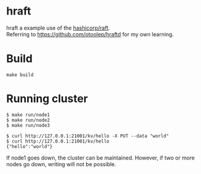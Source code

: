 # hraft

hraft a example use of the [hashicorp/raft](https://github.com/hashicorp/raft).  
Referring to https://github.com/otoolep/hraftd for my own learning.

# Build

```
make build
```

# Running cluster

```
$ make run/node1
$ make run/node2
$ make run/node3
```

```
$ curl http://127.0.0.1:21001/kv/hello -X PUT --data "world"
$ curl http://127.0.0.1:21001/kv/hello
{"hello":"world"}
```

If node1 goes down, the cluster can be maintained. However, if two or more nodes go down, writing will not be possible.
